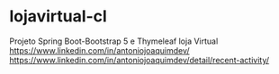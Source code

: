 # lojavirtual-cl
Projeto Spring Boot-‎Bootstrap 5 e Thymeleaf loja Virtual
https://www.linkedin.com/in/antoniojoaquimdev/
https://www.linkedin.com/in/antoniojoaquimdev/detail/recent-activity/
